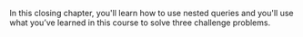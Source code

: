 In this closing chapter, you'll learn how to use nested queries and you'll use what you’ve learned in this course to solve three challenge problems.
